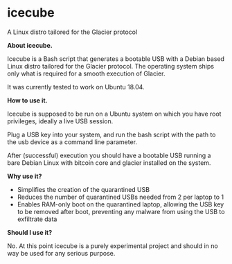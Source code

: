 # icecube
A Linux distro tailored for the Glacier protocol

**About icecube.**

Icecube is a Bash script that generates a bootable USB with a Debian based Linux distro tailored for the Glacier protocol. The operating system ships only what is required for a smooth execution of Glacier.

It was currently tested to work on Ubuntu 18.04.

**How to use it.**

Icecube is supposed to be run on a Ubuntu system on which you have root privileges, ideally a live USB session. 

Plug a USB key into your system, and run the bash script with the path to the usb device as a command line parameter. 

After (successful) execution you should have a bootable USB running a bare Debian Linux with bitcoin core and glacier installed on the system.

**Why use it?**

* Simplifies the creation of the quarantined USB
* Reduces the number of quarantined USBs needed from 2 per laptop to 1
* Enables RAM-only boot on the quarantined laptop, allowing the USB key to be removed after boot, preventing any malware from using the USB to exfiltrate data


**Should I use it?**

No. At this point icecube is a purely experimental project and should in no way be used for any serious purpose.


